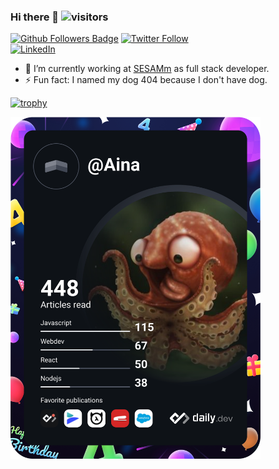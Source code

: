 ### Hi there 👋  ![visitors](https://visitor-badge.glitch.me/badge?page_id=Aina261)


[![Github Followers Badge](https://img.shields.io/github/followers/Aina261?style=social)](https://github.com/Aina261)
[![Twitter Follow](https://img.shields.io/twitter/follow/Aina261_?style=social)](https://twitter.com/Aina261_) <br />
[![LinkedIn](https://img.shields.io/badge/linkedin-%230077B5.svg?&style=for-the-badge&logo=linkedin&logoColor=white)](https://www.linkedin.com/in/arnaud-ramiarasoa/)


- 🔭 I’m currently working at [SESAMm](https://www.sesamm.com/) as full stack developer. 
- ⚡ Fun fact: I named my dog 404 because I don't have dog.


[![trophy](https://github-profile-trophy.vercel.app/?username=aina261&theme=onedark)](https://github.com/Aina261)

<a href="https://app.daily.dev/DailyDevTips"><img src="https://github.com/Aina261/Aina261/blob/master/devcard.svg" width="400"/></a>

